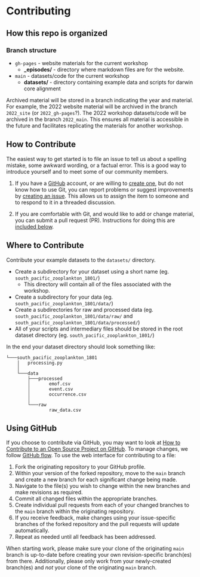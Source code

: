 # Contributing

## How this repo is organized


### Branch structure
- `gh-pages` - website materials for the current workshop
  - **_episodes/** - directory where markdown files are for the website.
- `main` - datasets/code for the current workshop
  - **datasets/** - directory containing example data and scripts for darwin core alignment

Archived material will be stored in a branch indicating the year and material. For example, the 
2022 website material will be archived in the branch `2022_site` (or `2022_gh-pages`?). The 2022 workshop datasets/code 
will be archived in the branch `2022_main`. This ensures all material is accessible in the future and facilitates 
replicating the materials for another workshop.

## How to Contribute
The easiest way to get started is to file an issue to tell us about a spelling mistake, some awkward wording,
or a factual error. This is a good way to introduce yourself and to meet some of our community members.

1. If you have a [GitHub][github] account, or are willing to [create one][github-join], but do not know how to use Git,
you can report problems or suggest improvements by [creating an issue][issues]. This allows us to assign the item 
to someone and to respond to it in a threaded discussion.

2. If you are comfortable with Git, and would like to add or change material, you can submit a pull request (PR).
Instructions for doing this are [included below](#using-github).

## Where to Contribute
Contribute your example datasets to the `datasets/` directory.
* Create a subdirectory for your dataset using a short name (eg. `south_pacific_zooplankton_1801/`)
  * This directory will contain all of the files associated with the workshop.
* Create a subdirectory for your data (eg. `south_pacific_zooplankton_1801/data/`)
* Create a subdirectories for raw and processed data (eg. `south_pacific_zooplankton_1801/data/raw/` and `south_pacific_zooplankton_1801/data/processed/`)
* All of your scripts and intermediary files should be stored in the root dataset directory (eg. `south_pacific_zooplankton_1801/`)

In the end your dataset directory should look something like:
```shell
└───south_pacific_zooplankton_1801
    │   processing.py
    │
    └───data
        ├───processed
        │       emof.csv
        │       event.csv
        │       occurrence.csv
        │
        └───raw
                raw_data.csv
```

## Using GitHub

If you choose to contribute via GitHub, you may want to look at [How to Contribute to an Open Source Project on 
GitHub][how-contribute]. To manage changes, we follow [GitHub flow][github-flow]. To use the web interface for 
contributing to a file:

1. Fork the originating repository to your GitHub profile.
2. Within your version of the forked repository, move to the `main` branch and create a new branch for each 
significant change being made.
3. Navigate to the file(s) you wish to change within the new branches and make revisions as required.
4. Commit all changed files within the appropriate branches.
5. Create individual pull requests from each of your changed branches to the `main` branch within the originating 
repository.
6. If you receive feedback, make changes using your issue-specific branches of the forked repository and the pull 
requests will update automatically.
7. Repeat as needed until all feedback has been addressed.

When starting work, please make sure your clone of the originating `main` branch is up-to-date before creating your own 
revision-specific branch(es) from there. Additionally, please only work from your newly-created branch(es) and *not*
your clone of the originating `main` branch.








[github]: https://github.com
[github-flow]: https://guides.github.com/introduction/flow/
[github-join]: https://github.com/join
[how-contribute]: https://app.egghead.io/playlists/how-to-contribute-to-an-open-source-project-on-github
[issues]: https://guides.github.com/features/issues/